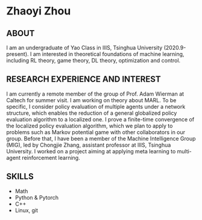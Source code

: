 # Zhaoyi Zhou
## ABOUT
I am an undergraduate of Yao Class in IIIS, Tsinghua University (2020.9-present). 
I am interested in theoretical foundations of machine learning, including RL theory, game theory, DL theory, optimization and control.
## RESEARCH EXPERIENCE AND INTEREST
I am currently a remote member of the group of Prof. Adam Wierman at Caltech for summer visit. I am working on theory about MARL. To be specific, I consider policy evaluation of multiple agents under a network structure, which enables the reduction of a general globalized policy evaluation algorithm to a localized one. I prove a finite-time convergence of the localized policy evaluation algorithm, which we plan to apply to problems such as Markov potential game with other collaborators in our group.
Before that, I have been a member of the Machine Intelligence Group (MIG), led by Chongjie Zhang, assistant professor at IIIS, Tsinghua University. I worked on a project aiming at applying meta learning to multi-agent reinforcement learning.

## SKILLS
- Math
- 	Python & Pytorch
- 	C++
-	Linux, git

